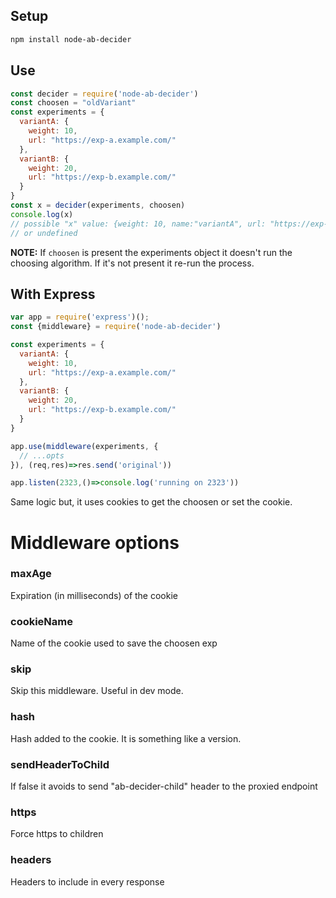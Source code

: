 ## Setup

```sh
npm install node-ab-decider
```

## Use

```js
const decider = require('node-ab-decider')
const choosen = "oldVariant"
const experiments = {
  variantA: {
    weight: 10,
    url: "https://exp-a.example.com/"
  },
  variantB: {
    weight: 20,
    url: "https://exp-b.example.com/"
  }
}
const x = decider(experiments, choosen)
console.log(x)
// possible "x" value: {weight: 10, name:"variantA", url: "https://exp-a.example.com/"}
// or undefined
```

**NOTE:** If `choosen` is present the experiments object 
it doesn't run the choosing algorithm. If it's not present it re-run 
the process.


## With Express

```js
var app = require('express')();
const {middleware} = require('node-ab-decider')

const experiments = {
  variantA: {
    weight: 10,
    url: "https://exp-a.example.com/"
  },
  variantB: {
    weight: 20,
    url: "https://exp-b.example.com/"
  }
}

app.use(middleware(experiments, {
  // ...opts
}), (req,res)=>res.send('original'))

app.listen(2323,()=>console.log('running on 2323'))
```

Same logic but, it uses cookies to get the choosen or set the cookie.

# Middleware options

### maxAge
Expiration (in milliseconds) of the cookie

### cookieName
Name of the cookie used to save the choosen exp

### skip
Skip this middleware. Useful in dev mode.

### hash
Hash added to the cookie. It is something like a version.

### sendHeaderToChild
If false it avoids to send "ab-decider-child" header to the proxied endpoint

### https
Force https to children

### headers
Headers to include in every response